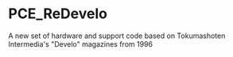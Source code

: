 # PCE_ReDevelo
A new set of hardware and support code based on Tokumashoten Intermedia's "Develo" magazines from 1996
